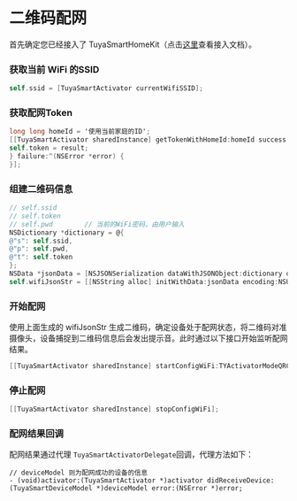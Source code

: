 # 二维码配网

首先确定您已经接入了 TuyaSmartHomeKit（点击[这里](https://tuyainc.github.io/tuyasmart_home_ios_sdk_doc/zh-hans/)查看接入文档）。

### 获取当前 WiFi 的SSID

```objective-c
self.ssid = [TuyaSmartActivator currentWifiSSID];
```

### 获取配网Token

```objective-c
long long homeId = '使用当前家庭的ID';
[[TuyaSmartActivator sharedInstance] getTokenWithHomeId:homeId success:^(NSString *result) {
self.token = result;
} failure:^(NSError *error) {
}];
```

### 组建二维码信息

```objective-c
// self.ssid
// self.token
// self.pwd        // 当前的WiFi密码，由用户输入
NSDictionary *dictionary = @{
@"s": self.ssid,
@"p": self.pwd,
@"t": self.token
};
NSData *jsonData = [NSJSONSerialization dataWithJSONObject:dictionary options:0 error:nil];
self.wifiJsonStr = [[NSString alloc] initWithData:jsonData encoding:NSUTF8StringEncoding];
```

### 开始配网

使用上面生成的 wifiJsonStr 生成二维码，确定设备处于配网状态，将二维码对准摄像头，设备捕捉到二维码信息后会发出提示音。此时通过以下接口开始监听配网结果。

```objective-c
[[TuyaSmartActivator sharedInstance] startConfigWiFi:TYActivatorModeQRCode ssid:self.ssid password:self.pwd token:self.token timeout:100];
```

### 停止配网

```objective-c
[[TuyaSmartActivator sharedInstance] stopConfigWiFi];
```

### 配网结果回调

配网结果通过代理 ```TuyaSmartActivatorDelegate```回调，代理方法如下：

```
// deviceModel 则为配网成功的设备的信息
- (void)activator:(TuyaSmartActivator *)activator didReceiveDevice:(TuyaSmartDeviceModel *)deviceModel error:(NSError *)error;
```


